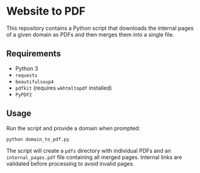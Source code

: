 # Website to PDF

This repository contains a Python script that downloads the internal pages of a given domain as PDFs and then merges them into a single file.

## Requirements
- Python 3
- `requests`
- `beautifulsoup4`
- `pdfkit` (requires `wkhtmltopdf` installed)
- `PyPDF2`

## Usage

Run the script and provide a domain when prompted:

```bash
python domain_to_pdf.py
```

The script will create a `pdfs` directory with individual PDFs and an `internal_pages.pdf` file containing all merged pages.
Internal links are validated before processing to avoid invalid pages.
